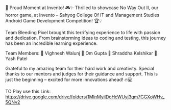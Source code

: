 🚀 Proud Moment at Invento! 🎮✨
Thrilled to showcase No Way Out II, our horror game, at Invento – Sahyog College Of IT and Management Studies Android Game Development Competition! 🏆💡

Team Bleeding Pixel brought this terrifying experience to life with passion and dedication. From brainstorming ideas to coding and testing, this journey has been an incredible learning experience.

Team Members:
👾 Vighnesh Walunj
👾 Om Gupta
👾 Shraddha Kelshikar
👾 Yash Patel

Grateful to my amazing team for their hard work and creativity. Special thanks to our mentors and judges for their guidance and support.
This is just the beginning – excited for more innovations ahead! 🔥💻

TO Play use this Link:
https://drive.google.com/drive/folders/1MlnMyilDoHcWUyj3qm7GGXoWHv_5QNv2
